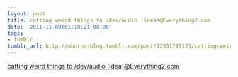 ```yaml
---
layout: post
title: catting weird things to /dev/audio (idea)@Everything2.com
date: '2011-11-09T01:18:21-08:00'
tags:
- tumblr
tumblr_url: http://mburns-blog.tumblr.com/post/12551719123/catting-weird-things-to-devaudio
---
```

<a href="http://everything2.com/user/mcc/writeups/catting weird things to %2Fdev%2Faudio">catting weird things to /dev/audio (idea)@Everything2.com</a>

